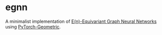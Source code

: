 # egnn
A minimalist implementation of <a href="https://arxiv.org/abs/2102.09844v1">E(n)-Equivariant Graph Neural Networks</a> using <a href="https://github.com/rusty1s/pytorch_geometric">PyTorch-Geometric</a>.
